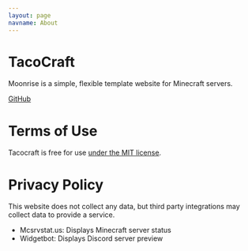 ```yaml
---
layout: page
navname: About
---
```


# TacoCraft

Moonrise is a simple, flexible template website for Minecraft servers.

[GitHub](https://github.com/coffeebank/moonrise)


# Terms of Use

Tacocraft is free for use [under the MIT license](https://github.com/coffeebank/moonrise).


# Privacy Policy

This website does not collect any data, but third party integrations may collect data to provide a service.

- Mcsrvstat.us: Displays Minecraft server status
- Widgetbot: Displays Discord server preview
